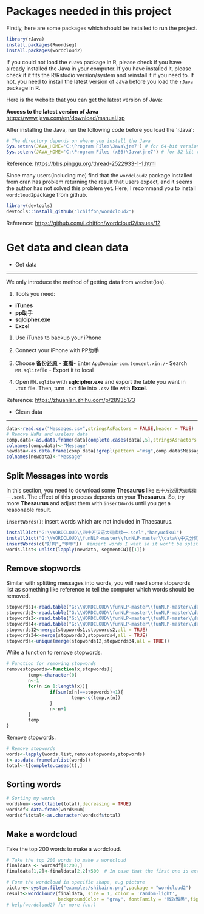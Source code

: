 Packages needed in this project
===============================

Firstly, here are some packages which should be installed to run the project.

``` r
library(rJava)
install.packages(Rwordseg)
install.packages(wordcloud2)
```

If you could not load the `rJava` package in R, please check if you have already installed the Java in your computer. If you have installed it, please check if it fits the R/Rstudio version/system and reinstall it if you need to. If not, you need to install the latest version of Java before you load the `rJava` package in R.

Here is the website that you can get the latest version of Java:

**Access to the latest version of Java** <https://www.java.com/en/download/manual.jsp>

After installing the Java, run the following code before you load the 'rJava':

``` r
# The directory depends on where you install the Java
Sys.setenv(JAVA_HOME='C:\Program Files\Java\jre7') # for 64-bit version 
Sys.setenv(JAVA_HOME='C:\Program Files (x86)\Java\jre7') # for 32-bit version
```

Reference: <https://bbs.pinggu.org/thread-2522933-1-1.html>

Since many users(including me) find that the `wordcloud2` package installed from cran has problem returning the result that users expect, and it seems the author has not solved this problem yet. Here, I recommand you to install `wordcloud2`package from github.

``` r
library(devtools)
devtools::install_github("lchiffon/wordcloud2")
```

Reference: <https://github.com/Lchiffon/wordcloud2/issues/12>

Get data and clean data
=======================

- Get data
----------

We only introduce the method of getting data from wechat(ios).

1.  Tools you need:

-   **iTunes**
-   **pp助手**
-   **sqlcipher.exe**
-   **Excel**

1.  Use iTunes to backup your iPhone

2.  Connect your iPhone with PP助手

3.  Choose **备份还原** - **查看**- Enter `AppDomain-com.tencent.xin:/`- Search `MM.sqlite`file - Export it to local

4.  Open `MM.sqlite` with **sqlcipher.exe** and export the table you want in `.txt` file. Then, turn `.txt` file into `.csv` file with **Excel**.

Reference: <https://zhuanlan.zhihu.com/p/28935173>

- Clean data
------------

``` r
data<-read.csv("Messages.csv",stringsAsFactors = FALSE,header = TRUE)
# Remove NaNs and useless data
comp.data<-as.data.frame(data[complete.cases(data),5],stringsAsFactors = FALSE)
colnames(comp.data)<-"Message"
newdata<-as.data.frame(comp.data[!grepl(pattern ="msg",comp.data$Message),],stringsAsFactors = FALSE)
colnames(newdata)<-"Message"
```

Split Messages into words
-------------------------

In this section, you need to download some **Thesaurus** like `四十万汉语大词库续一.scel`. The effect of this process depends on your **Thesaurus**. So, try more **Thesaurus** and adjust them with `insertWords` until you get a reasonable result.

`insertWords()`: insert words which are not included in Thaesaurus.

``` r
installDict("G:\\WORDCLOUD\\四十万汉语大词库续一.scel","hanyuciku1")
installDict("G:\\WORDCLOUD\\funNLP-master\\funNLP-master\\data\\中文分词词库整理\\百度分词词库.txt","hanyuciku3")
insertWords(c("好鸭","笨笨"))  #insert words I want so it won't be split into "好""鸭""笨""笨" :)
words.list<-unlist(lapply(newdata, segmentCN)[[1]]) 
```

Remove stopwords
----------------

Similar with splitting messages into words, you will need some stopwords list as something like reference to tell the computer which words should be removed.

``` r
stopwords1<-read.table("G:\\WORDCLOUD\\funNLP-master\\funNLP-master\\data\\停用词\\哈工大停用词表.txt",quote="")
stopwords2<-read.table("G:\\WORDCLOUD\\funNLP-master\\funNLP-master\\data\\停用词\\中文停用词库.txt")
stopwords3<-read.table("G:\\WORDCLOUD\\funNLP-master\\funNLP-master\\data\\停用词\\百度停用词列表.txt",skip=10)
stopwords4<-read.table("G:\\WORDCLOUD\\funNLP-master\\funNLP-master\\data\\停用词\\四川大学机器智能实验室停用词库.txt")
stopwords12<-merge(stopwords1,stopwords2,all = TRUE)
stopwords34<-merge(stopwords3,stopwords4,all = TRUE)
stopwords<-unique(merge(stopwords12,stopwords34,all = TRUE))
```

Write a function to remove stopwords.

``` r
# Function for removing stopwords
removestopwords<-function(x,stopwords){
        temp<-character(0)
        n<-1
        for(n in 1:length(x)){
                if(sum(x[n]==stopwords)<1){
                        temp<-c(temp,x[n])
                }
                n<-n+1
        }
        temp
}
```

Remove stopwords.

``` r
# Remove stopwords
words<-lapply(words.list,removestopwords,stopwords)
t<-as.data.frame(unlist(words))
total<-t[complete.cases(t),]
```

Sorting words
-------------

``` r
# Sorting my words 
wordsNum<-sort(table(total),decreasing = TRUE)
wordsdf<-data.frame(wordsNum)
wordsdf$total<-as.character(wordsdf$total)
```

Make a wordcloud
----------------

Take the top 200 words to make a wordcloud.

``` r
# Take the top 200 words to make a wordcloud
finaldata <- wordsdf[1:200,] 
finaldata[1,2]<-finaldata[2,2]+500  # In case that the first one is extremely larger than the second word

# Form the wordcloud in specific shape, e.g picture
picture<-system.file("examples/shibainu.png",package = "wordcloud2") 
result<-wordcloud2(finaldata, size = 1, color = 'random-light',    
                   backgroundColor = "gray", fontFamily = "微软雅黑",figPath = picture)  
# help(wordcloud2) for more fun:)
```
